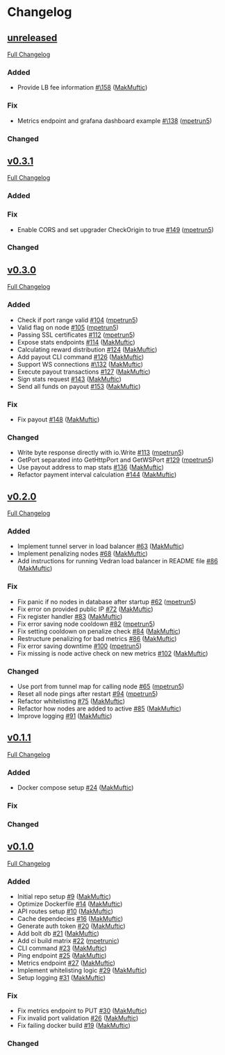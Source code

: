 # Changelog

## [unreleased]((https://github.com/NodeFactoryIo/vedran/tree/HEAD))
[Full Changelog](https://github.com/NodeFactoryIo/vedran/compare/v0.3.1...HEAD)

### Added
- Provide LB fee information [#\158](https://github.com/NodeFactoryIo/vedran/pull/158) ([MakMuftic](https://github.com/MakMuftic))

### Fix
- Metrics endpoint and grafana dashboard example [#\138](https://github.com/NodeFactoryIo/vedran/pull/138) ([mpetrun5](https://github.com/mpetrun5))

### Changed

## [v0.3.1]((https://github.com/NodeFactoryIo/vedran/tree/v0.3.1))
[Full Changelog](https://github.com/NodeFactoryIo/vedran/compare/v0.3.0...v0.3.1)

### Added

### Fix
- Enable CORS and set upgrader CheckOrigin to true  [\#149](https://github.com/NodeFactoryIo/vedran/pull/149) ([mpetrun5](https://github.com/mpetrun5))

### Changed

## [v0.3.0]((https://github.com/NodeFactoryIo/vedran/tree/v0.3.0))

[Full Changelog](https://github.com/NodeFactoryIo/vedran/compare/v0.2.0...v0.3.0)

### Added
- Check if port range valid [\#104](https://github.com/NodeFactoryIo/vedran/pull/104) ([mpetrun5](https://github.com/mpetrun5))
- Valid flag on node [\#105](https://github.com/NodeFactoryIo/vedran/pull/105) ([mpetrun5](https://github.com/mpetrun5))
- Passing SSL certificates [\#112](https://github.com/NodeFactoryIo/vedran/pull/112) ([mpetrun5](https://github.com/mpetrun5))
- Expose stats endpoints [\#114](https://github.com/NodeFactoryIo/vedran/pull/114) ([MakMuftic](https://github.com/MakMuftic))
- Calculating reward distribution [\#124](https://github.com/NodeFactoryIo/vedran/pull/124) ([MakMuftic](https://github.com/MakMuftic))
- Add payout CLI command [\#126](https://github.com/NodeFactoryIo/vedran/pull/126) ([MakMuftic](https://github.com/MakMuftic))
- Support WS connections [#\132](https://github.com/NodeFactoryIo/vedran/pull/132) ([MakMuftic](https://github.com/MakMuftic))
- Execute payout transactions [\#127](https://github.com/NodeFactoryIo/vedran/pull/127) ([MakMuftic](https://github.com/MakMuftic))
- Sign stats request [\#143](https://github.com/NodeFactoryIo/vedran/pull/143) ([MakMuftic](https://github.com/MakMuftic))
- Send all funds on payout [\#153](https://github.com/NodeFactoryIo/vedran/pull/153) ([MakMuftic](https://github.com/MakMuftic))

### Fix
- Fix payout [\#148](https://github.com/NodeFactoryIo/vedran/pull/148) ([MakMuftic](https://github.com/MakMuftic))

### Changed
- Write byte response directly with io.Write [\#113](https://github.com/NodeFactoryIo/vedran/pull/113) ([mpetrun5](https://github.com/mpetrun5))
- GetPort separated into GetHttpPort and GetWSPort [\#129](https://github.com/NodeFactoryIo/vedran/pull/129) ([mpetrun5](https://github.com/mpetrun5))
- Use payout address to map stats [\#136](https://github.com/NodeFactoryIo/vedran/pull/136) ([MakMuftic](https://github.com/MakMuftic))
- Refactor payment interval calculation [\#144](https://github.com/NodeFactoryIo/vedran/pull/144) ([MakMuftic](https://github.com/MakMuftic))

## [v0.2.0]((https://github.com/NodeFactoryIo/vedran/tree/v0.2.0))

[Full Changelog](https://github.com/NodeFactoryIo/vedran/compare/v0.1.1...v0.2.0)

### Added
- Implement tunnel server in load balancer [\#63](https://github.com/NodeFactoryIo/vedran/pull/63) ([MakMuftic](https://github.com/MakMuftic))
- Implement penalizing nodes [\#68](https://github.com/NodeFactoryIo/vedran/pull/68) ([MakMuftic](https://github.com/MakMuftic))
- Add instructions for running Vedran load balancer in README file [\#86](https://github.com/NodeFactoryIo/vedran/pull/86) ([MakMuftic](https://github.com/MakMuftic))

### Fix
- Fix panic if no nodes in database after startup [\#62](https://github.com/NodeFactoryIo/vedran/pull/62) ([mpetrun5](https://github.com/mpetrun5))
- Fix error on provided public IP [\#72](https://github.com/NodeFactoryIo/vedran/pull/72) ([MakMuftic](https://github.com/MakMuftic))
- Fix register handler [\#83](https://github.com/NodeFactoryIo/vedran/pull/83) ([MakMuftic](https://github.com/MakMuftic))
- Fix error saving node cooldown [\#82](https://github.com/NodeFactoryIo/vedran/pull/82) ([mpetrun5](https://github.com/mpetrun5))
- Fix setting cooldown on penalize check [\#84](https://github.com/NodeFactoryIo/vedran/pull/84) ([MakMuftic](https://github.com/MakMuftic))
- Restructure penalizing for bad metrics [\#86](https://github.com/NodeFactoryIo/vedran/pull/86) ([MakMuftic](https://github.com/MakMuftic))
- Fix error saving downtime [\#100](https://github.com/NodeFactoryIo/vedran/pull/100) ([mpetrun5](https://github.com/mpetrun5))
- Fix missing is node active check on new metrics [\#102](https://github.com/NodeFactoryIo/vedran/pull/102) ([MakMuftic](https://github.com/MakMuftic))

### Changed
- Use port from tunnel map for calling node [\#65](https://github.com/NodeFactoryIo/vedran/pull/65) ([mpetrun5](https://github.com/mpetrun5))
- Reset all node pings after restart [\#94](https://github.com/NodeFactoryIo/vedran/pull/94) ([mpetrun5](https://github.com/mpetrun5))
- Refactor whitelisting [\#75](https://github.com/NodeFactoryIo/vedran/pull/75) ([MakMuftic](https://github.com/MakMuftic))
- Refactor how nodes are added to active [\#85](https://github.com/NodeFactoryIo/vedran/pull/85) ([MakMuftic](https://github.com/MakMuftic))
- Improve logging [\#91](https://github.com/NodeFactoryIo/vedran/pull/91) ([MakMuftic](https://github.com/MakMuftic))

## [v0.1.1]((https://github.com/NodeFactoryIo/vedran/tree/v0.1.1))

[Full Changelog](https://github.com/NodeFactoryIo/vedran/compare/v0.1.0...v0.1.1)

### Added
- Docker compose setup [\#24](https://github.com/NodeFactoryIo/vedran/pull/24) ([MakMuftic](https://github.com/MakMuftic))

### Fix

### Changed

## [v0.1.0]((https://github.com/NodeFactoryIo/vedran/tree/v0.1.0))

[Full Changelog](https://github.com/NodeFactoryIo/vedran/compare/6facfb9564b9da01e3652117334c94774da3360e...v.0.1.0)

### Added
- Initial repo setup [\#9](https://github.com/NodeFactoryIo/vedran/pull/9) ([MakMuftic](https://github.com/MakMuftic))
- Optimize Dockerfile [\#14](https://github.com/NodeFactoryIo/vedran/pull/14) ([MakMuftic](https://github.com/MakMuftic))
- API routes setup [\#10](https://github.com/NodeFactoryIo/vedran/pull/10) ([MakMuftic](https://github.com/MakMuftic))
- Cache dependecies [\#16](https://github.com/NodeFactoryIo/vedran/pull/16) ([MakMuftic](https://github.com/MakMuftic))
- Generate auth token [\#20](https://github.com/NodeFactoryIo/vedran/pull/20) ([MakMuftic](https://github.com/MakMuftic))
- Add bolt db [\#21](https://github.com/NodeFactoryIo/vedran/pull/21) ([MakMuftic](https://github.com/MakMuftic))
- Add ci build matrix [\#22](https://github.com/NodeFactoryIo/vedran/pull/22) ([mpetrunic](https://github.com/mpetrunic))
- CLI command [\#23](https://github.com/NodeFactoryIo/vedran/pull/23) ([MakMuftic](https://github.com/MakMuftic))
- Ping endpoint [\#25](https://github.com/NodeFactoryIo/vedran/pull/25) ([MakMuftic](https://github.com/MakMuftic))
- Metrics endpoint [\#27](https://github.com/NodeFactoryIo/vedran/pull/27) ([MakMuftic](https://github.com/MakMuftic))
- Implement whitelisting logic [\#29](https://github.com/NodeFactoryIo/vedran/pull/29) ([MakMuftic](https://github.com/MakMuftic))
- Setup logging [\#31](https://github.com/NodeFactoryIo/vedran/pull/31) ([MakMuftic](https://github.com/MakMuftic))

### Fix
- Fix metrics endpoint to PUT [\#30](https://github.com/NodeFactoryIo/vedran/pull/30) ([MakMuftic](https://github.com/MakMuftic))
- Fix invalid port validation [\#26](https://github.com/NodeFactoryIo/vedran/pull/26) ([MakMuftic](https://github.com/MakMuftic))
- Fix failing docker build [\#19](https://github.com/NodeFactoryIo/vedran/pull/19) ([MakMuftic](https://github.com/MakMuftic))

### Changed
